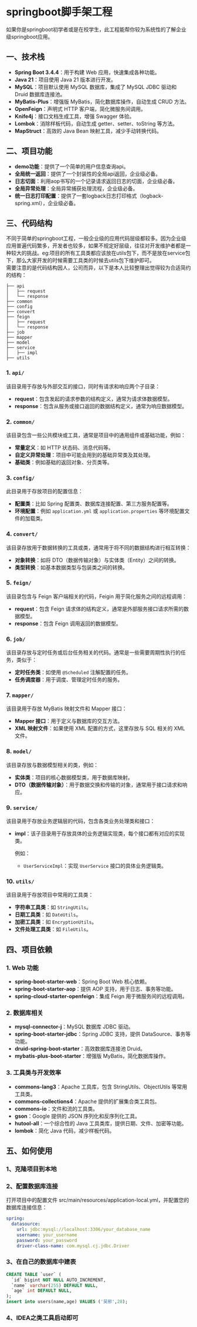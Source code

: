 # springboot脚手架工程
如果你是springboot初学者或是在校学生，此工程能帮你较为系统性的了解企业级springboot应用。<br>

## 一、技术栈

- **Spring Boot 3.4.4**：用于构建 Web 应用，快速集成各种功能。
- **Java 21**：项目使用 Java 21 版本进行开发。
- **MySQL**：项目默认使用 MySQL 数据库，集成了 MySQL JDBC 驱动和 Druid 数据库连接池。
- **MyBatis-Plus**：增强版 MyBatis，简化数据库操作，自动生成 CRUD 方法。
- **OpenFeign**：声明式 HTTP 客户端，简化微服务间调用。
- **Knife4j**：接口文档生成工具，增强 Swagger 体验。
- **Lombok**：消除样板代码，自动生成 getter、setter、toString 等方法。
- **MapStruct**：高效的 Java Bean 映射工具，减少手动转换代码。

## 二、项目功能
- **demo功能**：提供了一个简单的用户信息查询api。
- **全局统一返回**：提供了一个封装性的全局api返回，企业级必备。
- **日志切面**：利用aop书写的一个记录请求返回日志的切面，企业级必备。
- **全局异常处理**：全局异常捕获处理流程，企业级必备。
- **统一日志打印配置**：提供了一套logback日志打印格式（logback-spring.xml），企业级必备。

## 三、代码结构
不同于简单的springboot工程，一般企业级的应用代码层级都较多。因为企业级应用普遍代码繁多，开发者也较多，如果不规定好层级，往往对开发维护者都是一种较大的挑战。eg:项目的所有工具类都应该放在utils包下，而不是放在service包下，那么大家开发的时候需要工具类的时候去utils包下维护即可。<br>
需要注意的是代码结构因人，公司而异，以下是本人比较整理出觉得较为合适简约的结构：
```
├── api
│   ├── request
│   └── response
├── common
├── config
├── convert
├── feign
│   ├── request
│   └── response
├── job
├── mapper
├── model
├── service
│   ├── impl
├── utils
```
### 1. `api/`

该目录用于存放与外部交互的接口，同时有请求和响应两个子目录：

- **request**：包含发起的请求参数的结构定义，通常为请求体数据模型。
- **response**：包含从服务或接口返回的数据结构定义，通常为响应数据模型。

### 2. `common/`

该目录包含一些公共模块或工具，通常是项目中的通用组件或基础功能，例如：

- **常量定义**：如 HTTP 状态码、消息代码等。
- **自定义异常处理**：项目中可能会用到的基础异常类及其处理。
- **基础类**：例如基础的返回对象、分页类等。

### 3. `config/`

此目录用于存放项目的配置信息：

- **配置类**：比如 Spring 配置类、数据库连接配置、第三方服务配置等。
- **环境配置**：例如 `application.yml` 或 `application.properties` 等环境配置文件的加载类。

### 4. `convert/`

该目录存放用于数据转换的工具或类，通常用于将不同的数据结构进行相互转换：

- **对象转换**：如将 DTO（数据传输对象）与实体类（Entity）之间的转换。
- **类型转换**：如基本数据类型与包装类之间的转换。

### 5. `feign/`

该目录包含与 Feign 客户端相关的代码，Feigin 用于简化服务之间的远程调用：

- **request**：包含 Feign 请求体的结构定义，通常是外部服务接口请求所需的数据模型。
- **response**：包含 Feign 调用返回的数据模型。

### 6. `job/`

该目录存放与定时任务或后台任务相关的代码。通常是一些需要周期性执行的任务，类似于：

- **定时任务类**：如使用 `@Scheduled` 注解配置的任务。
- **任务调度器**：用于调度、管理定时任务的服务。

### 7. `mapper/`

该目录用于存放 MyBatis 映射文件和 Mapper 接口：

- **Mapper 接口**：用于定义与数据库的交互方法。
- **XML 映射文件**：如果使用 XML 配置的方式，这里存放与 SQL 相关的 XML 文件。

### 8. `model/`

该目录存放与数据模型相关的类，例如：

- **实体类**：项目的核心数据模型类，用于数据库映射。
- **DTO（数据传输对象）**：用于数据交换和传输的对象，通常用于接口请求和响应。

### 9. `service/`

该目录用于存放业务逻辑层的代码，包含各类业务处理类和接口：

- **impl**：该子目录用于存放具体的业务逻辑实现类，每个接口都有对应的实现类。

  例如：
    - `UserServiceImpl`：实现 `UserService` 接口的具体业务逻辑类。

### 10. `utils/`

该目录用于存放项目中常用的工具类：

- **字符串工具类**：如 `StringUtils`。
- **日期工具类**：如 `DateUtils`。
- **加密工具类**：如 `EncryptionUtils`。
- **文件处理工具类**：如 `FileUtils`。



## 四、项目依赖
### 1. Web 功能

- **spring-boot-starter-web**：Spring Boot Web 核心依赖。
- **spring-boot-starter-aop**：提供 AOP 支持，用于日志、事务等功能。
- **spring-cloud-starter-openfeign**：集成 Feign 用于微服务间的远程调用。

### 2. 数据库相关

- **mysql-connector-j**：MySQL 数据库 JDBC 驱动。
- **spring-boot-starter-jdbc**：Spring JDBC 支持，提供 DataSource、事务等功能。
- **druid-spring-boot-starter**：高效数据库连接池 Druid。
- **mybatis-plus-boot-starter**：增强版 MyBatis，简化数据库操作。

### 3. 工具类与开发效率

- **commons-lang3**：Apache 工具库，包含 StringUtils、ObjectUtils 等常用工具类。
- **commons-collections4**：Apache 提供的扩展集合类工具包。
- **commons-io**：文件和流的工具类。
- **gson**：Google 提供的 JSON 序列化和反序列化工具。
- **hutool-all**：一个综合性的 Java 工具类库，提供日期、文件、加密等功能。
- **lombok**：简化 Java 代码，减少样板代码。

## 五、如何使用
### 1、克隆项目到本地
### 2、配置数据库连接
打开项目中的配置文件 src/main/resources/application-local.yml，并配置您的数据库连接信息：
```yaml
spring:
  datasource:
    url: jdbc:mysql://localhost:3306/your_database_name
    username: your_username
    password: your_password
    driver-class-name: com.mysql.cj.jdbc.Driver
```
### 3、在自己的数据库中建表
```sql
CREATE TABLE `user` (
  `id` bigint NOT NULL AUTO_INCREMENT,
  `name` varchar(255) DEFAULT NULL,
  `age` int DEFAULT NULL,
);
insert into users(name,age) VALUES ('吴邪',28);
```
### 4、IDEA之类工具启动即可
